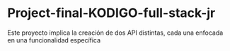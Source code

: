 # Project-final-KODIGO-full-stack-jr
Este proyecto implica la creación de dos API distintas, cada una enfocada en una  funcionalidad específica
